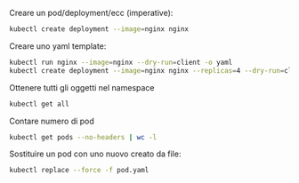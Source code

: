 Creare un pod/deployment/ecc (imperative):
```bash
kubectl create deployment --image=nginx nginx
```

Creare uno yaml template:
```bash
kubectl run nginx --image=nginx --dry-run=client -o yaml
kubectl create deployment --image=nginx nginx --replicas=4 --dry-run=client -o yaml > nginx-deployment.yaml 
```

Ottenere tutti gli oggetti nel namespace
```bash
kubectl get all
```

Contare numero di pod
```bash
kubectl get pods --no-headers | wc -l
```

Sostituire un pod con uno nuovo creato da file:
```bash
kubectl replace --force -f pod.yaml
```